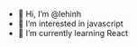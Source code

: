 - 👋 Hi, I’m @lehinh
- 👀 I’m interested in javascript
- 🌱 I’m currently learning React
<!---
lehinh/lehinh is a ✨ special ✨ repository because its `README.md` (this file) appears on your GitHub profile.
You can click the Preview link to take a look at your changes.
--->
